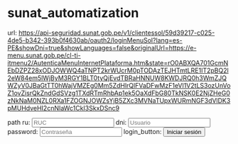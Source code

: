 # sunat_automatization

url: https://api-seguridad.sunat.gob.pe/v1/clientessol/59d39217-c025-4de5-b342-393b0f4630ab/oauth2/loginMenuSol?lang=es-PE&showDni=true&showLanguages=false&originalUrl=https://e-menu.sunat.gob.pe/cl-ti-itmenu2/AutenticaMenuInternetPlataforma.htm&state=rO0ABXQA701GcmNEbDZPZ28xODJOWWQ4aTNPT2krWUcrM0pTODAzTEJHTmtLRE1IT2pBQ2l2eW84em5lWjByM3RGY1BLT0tyQjEvdTBRaHNNUW8KWDJRQ0h3WmZJQWZyV0JBaGtTT0hWajVMZEg0Mm5ZdHlrQlFVaDFwMzF1eVl1V2tLS3ozUnVoZ1ovZisrQkZndGdSVzg1TXdRTmRhbAp1ek5OaXdFbG80TkNSK0E2NjZHeG0zNkNaM0NZL0RXa1FZOGNJOWZsYjB5ZXc3MVNaTUpxWURmNGF3dVlDK3pMUHdveHI2cnNIaWc1CkI3SkxDSnc9

path
ru: <input type="text" placeholder="RUC" id="txtRuc" class="form-control" maxlength="11" value="">
dni: <input type="text" placeholder="Usuario" id="txtUsuario" class="form-control" maxlength="8" onblur="this.value=this.value.toUpperCase()" onchange="this.value=this.value.toUpperCase()" value="">
password: <input type="password" placeholder="Contraseña" id="txtContrasena" class="form-control" maxlength="12" onkeypress="return onPressEnter(this,event)" value="">
login_button: <button id="btnAceptar" class="btn btn-sm btn-primary" type="button">Iniciar sesión</button>

